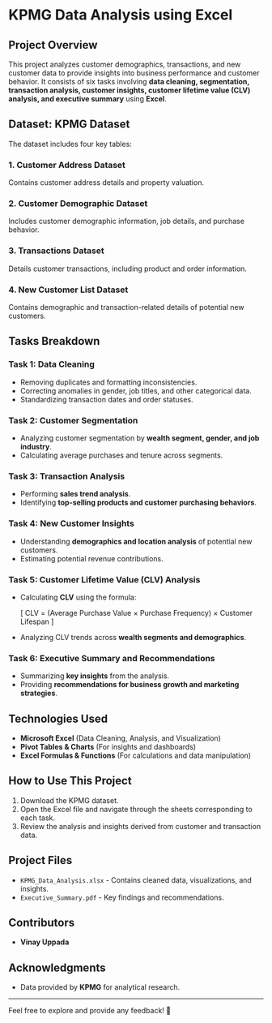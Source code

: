 # KPMG Data Analysis using Excel

## Project Overview
This project analyzes customer demographics, transactions, and new customer data to provide insights into business performance and customer behavior. It consists of six tasks involving **data cleaning, segmentation, transaction analysis, customer insights, customer lifetime value (CLV) analysis, and executive summary** using **Excel**.

## Dataset: KPMG Dataset
The dataset includes four key tables:

### 1. Customer Address Dataset
Contains customer address details and property valuation.

### 2. Customer Demographic Dataset
Includes customer demographic information, job details, and purchase behavior.

### 3. Transactions Dataset
Details customer transactions, including product and order information.

### 4. New Customer List Dataset
Contains demographic and transaction-related details of potential new customers.

## Tasks Breakdown
### **Task 1: Data Cleaning**
- Removing duplicates and formatting inconsistencies.
- Correcting anomalies in gender, job titles, and other categorical data.
- Standardizing transaction dates and order statuses.

### **Task 2: Customer Segmentation**
- Analyzing customer segmentation by **wealth segment, gender, and job industry**.
- Calculating average purchases and tenure across segments.

### **Task 3: Transaction Analysis**
- Performing **sales trend analysis**.
- Identifying **top-selling products and customer purchasing behaviors**.

### **Task 4: New Customer Insights**
- Understanding **demographics and location analysis** of potential new customers.
- Estimating potential revenue contributions.

### **Task 5: Customer Lifetime Value (CLV) Analysis**
- Calculating **CLV** using the formula:
  
  \[ CLV = (Average Purchase Value × Purchase Frequency) × Customer Lifespan \]
  
- Analyzing CLV trends across **wealth segments and demographics**.

### **Task 6: Executive Summary and Recommendations**
- Summarizing **key insights** from the analysis.
- Providing **recommendations for business growth and marketing strategies**.

## Technologies Used
- **Microsoft Excel** (Data Cleaning, Analysis, and Visualization)
- **Pivot Tables & Charts** (For insights and dashboards)
- **Excel Formulas & Functions** (For calculations and data manipulation)

## How to Use This Project
1. Download the KPMG dataset.
2. Open the Excel file and navigate through the sheets corresponding to each task.
3. Review the analysis and insights derived from customer and transaction data.

## Project Files
- `KPMG_Data_Analysis.xlsx` - Contains cleaned data, visualizations, and insights.
- `Executive_Summary.pdf` - Key findings and recommendations.

## Contributors
- **Vinay Uppada**

## Acknowledgments
- Data provided by **KPMG** for analytical research.

---
Feel free to explore and provide any feedback! 🚀
